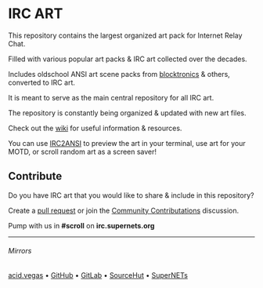 # IRC ART

This repository contains the largest organized art pack for Internet Relay Chat.

Filled with various popular art packs & IRC art collected over the decades.

Includes oldschool ANSI art scene packs from [blocktronics](https://github.com/blocktronics/artpacks) & others, converted to IRC art.

It is meant to serve as the main central repository for all IRC art.

The repository is constantly being organized & updated with new art files.

Check out the [wiki](https://github.com/ircart/ircart/wiki) for useful information & resources.

You can use [IRC2ANSI](https://github.com/internet-relay-chat/archive/blob/master/art/irc2ansi.py) to preview the art in your terminal, use art for your MOTD, or scroll random art as a screen saver!

## Contribute

Do you have IRC art that you would like to share & include in this repository?

Create a [pull request](https://github.com/ircart/ircart/pulls) or join the [Community Contributations](https://github.com/ircart/ircart/discussions/2) discussion.

Pump with us in **#scroll** on **irc.supernets.org**

___

###### Mirrors
[acid.vegas](https://git.acid.vegas/ircart) • [GitHub](https://github.com/ircart/ircart) • [GitLab](https://gitlab.com/ircart/ircart) • [SourceHut](https://git.sr.ht/~acidvegas/ircart) • [SuperNETs](https://git.supernets.org/ircart/ircart)

